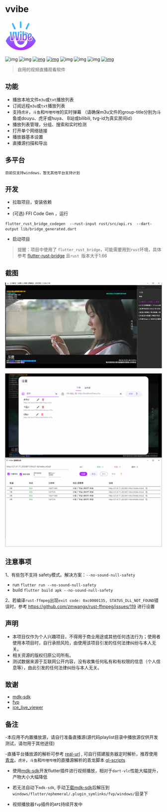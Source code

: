 # vvibe

<img width="100" alt="image" src="https://raw.githubusercontent.com/moxun33/vvibe/main/assets/logo.png?token=GHSAT0AAAAAABRX4K3QRU76NHLPZDLZ2JWSYY67OQA">

![img](https://img.shields.io/badge/language-dart-blue.svg?color=00ACC1)
![img](https://img.shields.io/badge/flutter-00B0FF?logo=flutter)
[![img](https://img.shields.io/github/downloads/moxun33/vvibe/total)](https://github.com/moxun33/vvibe/releases)
[![img](https://img.shields.io/github/v/release/moxun33/vvibe?display_name=tag&include_prereleases)](https://github.com/moxun33/vvibe/releases)
![img](https://img.shields.io/github/license/moxun33/vvibe)
![img](https://img.shields.io/github/stars/moxun33/vvibe)
![img](https://img.shields.io/github/issues/moxun33/vvibe)
[![img](https://github.com/moxun33/vvibe/actions/workflows/main.yml/badge.svg)](https://github.com/moxun33/vvibe/actions)

> 自用的视频直播观看软件

## 功能

- 播放本地文件``m3u``或``txt``播放列表
- 订阅远程``m3u``或``txt``播放列表
- 支持``虎牙``，``斗鱼``和``哔哩哔哩``的实时弹幕 （请确保m3u文件的group-title分别为斗鱼或douyu、虎牙或huya、 B站或bilibili, tvg-id为真实房间id）
- 播放列表管理，分组、搜索和实时检测
- 打开单个网络链接
- 播放器基本设置
- 直播源扫描和导出
  
## 多平台

    目前仅支持windows，暂无其他平台支持计划

## 开发

- 拉取项目，安装依赖
- 
- (可选) FFI Code Gen ，运行

``flutter_rust_bridge_codegen  --rust-input rust/src/api.rs  --dart-output lib/bridge_generated.dart ``


- 启动项目
 > 提醒：项目中使用了 ``flutter_rust_bridge``，可能需要用到``rust``环境，具体参考 [flutter-rust-bridge](http://cjycode.com/flutter_rust_bridge/) 且``rust ``版本大于1.66
 

## 截图

![img](docs/player.png)

![img](docs/settings.png)
![img](docs/urls-sniffing.png)

## 注意事项

1、有些包不支持 safety模式。解决方案：``--no-sound-null-safety``

- run
``flutter run --no-sound-null-safety``
- build
``flutter build apk --no-sound-null-safety``

2、若编译``rust-ffmpeg``出现``exit code: 0xc0000135, STATUS_DLL_NOT_FOUND``错误时，参考 https://github.com/zmwangx/rust-ffmpeg/issues/119 进行设置

## 声明

- 本项目仅作为个人兴趣项目，不得用于商业用途或其他任何违法行为；使用者使用本项目时，自行承担风险，由使用该项目引发的任何法律纠纷与本人无关。
- 相关资源的版权归原公司所有。
- 测试数据来源于互联网公开内容，没有收集任何私有和有权限的信息（个人信息等），由此引发的任何法律纠纷与本人无关。

## 致谢

- [mdk-sdk](https://github.com/wang-bin/mdk-sdk)
- [fvp](https://github.com/wang-bin/fvp)
- [ice_live_viewer](https://github.com/iiijam/ice_live_viewer)

## 备注

-本应用不内置播放源，请自行准备直播源(源代码playlist目录中播放源仅供开发测试，请勿用于其他途径)

-直播平台播放源的解析可参考 [real-url](https://github.com/moxun33/real-url)  , 可自行搭建服务器定时解析，推荐使用[青龙](https://github.com/whyour/qinglong)，``虎牙``，``斗鱼``和``哔哩哔哩``的直播源解析的青龙脚本 [ql-scripts](https://github.com/moxun33/ql-scripts)
- 使用[mdk-sdk](https://github.com/wang-bin/mdk-sdk)开发flutter插件进行视频播放，相对于``dart-vlc``性能大幅提升，产物大小大幅降低
- 若无法自动下`mdk-sdk`, 手动[下载mdk-sdk](https://sourceforge.net/projects/mdk-sdk/files/nightly/mdk-sdk-windows-desktop-vs2022.7z)后解压到 `windows/flutter/ephemeral/.plugin_symlinks/fvp/windows/`目录下
  
- 视频播放器`fvp`插件的`API`持续开发中
